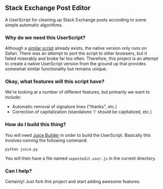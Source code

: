## Stack Exchange Post Editor

A UserScript for cleaning up Stack Exchange posts according to some simple automatic algorithms.

### Why do we need this UserScript?

Although a [similar script](http://stackapps.com/questions/2209/se-editor-toolkit) already exists, the native version only runs on Safari. There was an attempt to port the script to other browsers, but it failed miserably and broke far too often. Therefore, this project is an attempt to create a native UserScript version from the ground up that provides somewhat similar functionality but remains unique.

### Okay, what features will this script have?

We're looking at a number of different features, but primarily we want to include:

- Automatic removal of signature lines ("thanks", etc.)
- Correction of capitalization (standalone 'i' should be capitalized, etc.)

### How do I build this thing?

You will need [Juice Builder](https://github.com/nathan-osman/Juice-Builder) in order to build the UserScript. Basically this involves running the following command:

    python juice.py

You will then have a file named `sepostedit.user.js` in the current directory.

### Can I help?

Certainly! Just fork this project and start adding awesome features.

